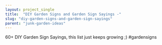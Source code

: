 ```yaml
---
layout: project_single
title:  "DIY Garden Signs and Garden Sign Sayings -"
slug: "diy-garden-signs-and-garden-sign-sayings"
parent: "junk-garden-ideas"
---
```

60+ DIY Garden Sign Sayings, this list just keeps growing ;) #gardensigns